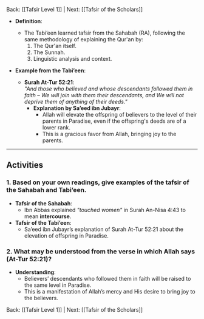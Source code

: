Back: [[Tafsir Level 1]] | Next: [[Tafsir of the Scholars]]

- **Definition**:  
  - The Tabi’een learned tafsir from the Sahabah (RA), following the same methodology of explaining the Qur'an by:
    1. The Qur'an itself.  
    2. The Sunnah.  
    3. Linguistic analysis and context.

- **Example from the Tabi’een**:  
  - **Surah At-Tur 52:21**:  
    *"And those who believed and whose descendants followed them in faith – We will join with them their descendants, and We will not deprive them of anything of their deeds."*  
    - **Explanation by Sa’eed ibn Jubayr**:  
      - Allah will elevate the offspring of believers to the level of their parents in Paradise, even if the offspring's deeds are of a lower rank.  
      - This is a gracious favor from Allah, bringing joy to the parents.

---

## **Activities**

### **1. Based on your own readings, give examples of the tafsir of the Sahabah and Tabi’een.**
- **Tafsir of the Sahabah**:  
  - Ibn Abbas explained *"touched women"* in Surah An-Nisa 4:43 to mean **intercourse**.  
- **Tafsir of the Tabi’een**:  
  - Sa’eed ibn Jubayr’s explanation of Surah At-Tur 52:21 about the elevation of offspring in Paradise.

### **2. What may be understood from the verse in which Allah says (At-Tur 52:21)?**
- **Understanding**:  
  - Believers’ descendants who followed them in faith will be raised to the same level in Paradise.  
  - This is a manifestation of Allah’s mercy and His desire to bring joy to the believers.

Back: [[Tafsir Level 1]] | Next: [[Tafsir of the Scholars]]
